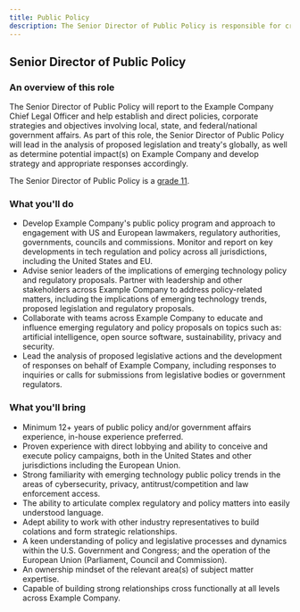 ```yaml
---
title: Public Policy
description: The Senior Director of Public Policy is responsible for creating and maintaining Example Company's public policy engagement strategy; facilitating relationships across various governing bodies, authorities, commissions and councils, the purpose of which is to represent and further Example Company interests.
---
```

## Senior Director of Public Policy

### An overview of this role

The Senior Director of Public Policy will report to the Example Company Chief Legal Officer and help establish and direct policies, corporate strategies and objectives involving local, state, and federal/national government affairs. As part of this role, the Senior Director of Public Policy will lead in the analysis of proposed legislation and treaty's globally, as well as determine potential impact(s) on Example Company and develop strategy and appropriate responses accordingly.

The Senior Director of Public Policy is a [grade 11](/handbook/total-rewards/compensation/compensation-calculator/#example_company-job-grades).

### What you'll do

- Develop Example Company's public policy program and approach to engagement with US and European lawmakers, regulatory authorities, governments, councils and commissions.
Monitor and report on key developments in tech regulation and policy across all jurisdictions, including the United States and EU.
- Advise senior leaders of the implications of emerging technology policy and regulatory proposals.
Partner with leadership and other stakeholders across Example Company to address policy-related matters, including the implications of emerging technology trends, proposed legislation and regulatory proposals.
- Collaborate with teams across Example Company to educate and influence emerging regulatory and policy proposals on topics such as: artificial intelligence, open source software, sustainability, privacy and security.
- Lead the analysis of proposed legislative actions and the development of responses on behalf of Example Company, including responses to inquiries or calls for submissions from legislative bodies or government regulators.

### What you'll bring

- Minimum 12+ years of public policy and/or government affairs experience, in-house experience preferred.
- Proven experience with direct lobbying and ability to conceive and execute policy campaigns, both in the United States and other jurisdictions including the European Union.
- Strong familiarity with emerging technology public policy trends in the areas of cybersecurity, privacy, antitrust/competition and law enforcement access.
- The ability to articulate complex regulatory and policy matters into easily understood language.
- Adept ability to work with other industry representatives to build colations and form strategic relationships.
- A keen understanding of policy and legislative processes and dynamics within the U.S. Government and Congress; and the operation of the European Union (Parliament, Council and Commission).
- An ownership mindset of the relevant area(s) of subject matter expertise.
- Capable of building strong relationships cross functionally at all levels across Example Company.

